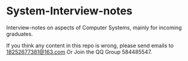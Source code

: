 # System-Interview-notes
Interview-notes on aspects of Computer Systems, mainly for incoming graduates.

If you think any content in this repo is wrong, please send emails to 18252677381@163.com Or Join the QQ Group 584485547.